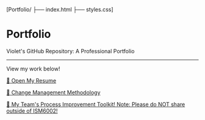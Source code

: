 [Portfolio/
├── index.html
├── styles.css]

# Portfolio
Violet's GitHub Repository: A Professional Portfolio
____________________________________________________
View my work below! 

[📄 Open My Resume](https://github.com/VioletGabales/Portfolio/blob/main/Violet's%20Resume.pdf)

[📄 Change Management Methodology](https://github.com/VioletGabales/Portfolio/blob/main/DMAIC%20%26%20ADKAR%20Basics%20Handout%20V2.%209.9.24%20(1).pdf)

[📄 My Team's Process Improvement Toolkit! Note: Please do NOT share outside of ISM6002! ](https://github.com/VioletGabales/Portfolio/blob/main/Process%20Improvement%20Toolkit.pdf)


